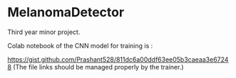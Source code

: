 # MelanomaDetector
Third year minor project.

Colab notebook of the CNN model for training is :

https://gist.github.com/Prashant528/811dc6a00ddf63ee05b3caeaa3e67248
(The file links should be managed properly by the trainer.)
